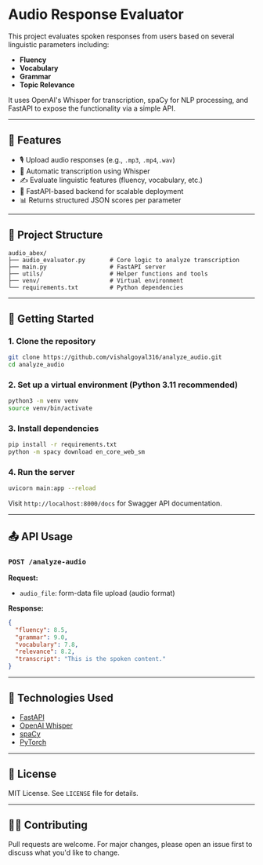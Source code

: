 # Audio Response Evaluator

This project evaluates spoken responses from users based on several linguistic parameters including:
- **Fluency**
- **Vocabulary**
- **Grammar**
- **Topic Relevance**

It uses OpenAI's Whisper for transcription, spaCy for NLP processing, and FastAPI to expose the functionality via a simple API.

---

## 🔧 Features

- 🎙 Upload audio responses (e.g., `.mp3`, `.mp4`,`.wav`)
- 🧠 Automatic transcription using Whisper
- ✍️ Evaluate linguistic features (fluency, vocabulary, etc.)
- 🚀 FastAPI-based backend for scalable deployment
- 📊 Returns structured JSON scores per parameter

---

## 📁 Project Structure

```
audio_abex/
├── audio_evaluator.py       # Core logic to analyze transcription
├── main.py                  # FastAPI server
├── utils/                   # Helper functions and tools
├── venv/                    # Virtual environment
└── requirements.txt         # Python dependencies
```

---

## 🚀 Getting Started

### 1. Clone the repository
```bash
git clone https://github.com/vishalgoyal316/analyze_audio.git
cd analyze_audio
```

### 2. Set up a virtual environment (Python 3.11 recommended)
```bash
python3 -m venv venv
source venv/bin/activate
```

### 3. Install dependencies
```bash
pip install -r requirements.txt
python -m spacy download en_core_web_sm
```

### 4. Run the server
```bash
uvicorn main:app --reload
```

Visit `http://localhost:8000/docs` for Swagger API documentation.

---

## 📤 API Usage

### `POST /analyze-audio`

**Request:**
- `audio_file`: form-data file upload (audio format)

**Response:**
```json
{
  "fluency": 8.5,
  "grammar": 9.0,
  "vocabulary": 7.8,
  "relevance": 8.2,
  "transcript": "This is the spoken content."
}
```

---

## 🧠 Technologies Used

- [FastAPI](https://fastapi.tiangolo.com/)
- [OpenAI Whisper](https://github.com/openai/whisper)
- [spaCy](https://spacy.io/)
- [PyTorch](https://pytorch.org/)

---

## 📜 License

MIT License. See `LICENSE` file for details.

---

## 🙋‍♂️ Contributing

Pull requests are welcome. For major changes, please open an issue first to discuss what you'd like to change.
